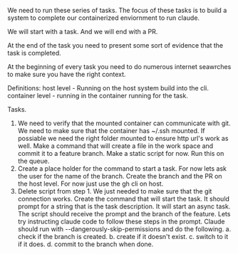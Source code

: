 We need to run these series of tasks. The focus of these tasks is to build a system to complete our containerized enviornment to run claude. 

We will start with a task. And we will end with a PR. 

At the end of the task you need to present some sort of evidence that the task is completed. 

At the beginning of every task you need to do numerous internet seawrches to make sure you have the right context.  

Definitions: 
host level - Running on the host system build into the cli. 
container level - running in the container running for the task. 


Tasks. 

1. We need to verify that the mounted container can communicate with git. We need to make sure that the container has ~/.ssh mounted. If possiable 
we need the right folder mounted to ensure http url's work as well.  Make a command that will create a file in the work space and commit it to a feature branch. 
Make a static script for now.  Run this on the queue. 
2. Create a place holder for the command to start a task. For now lets ask the user for the name of the branch.  Create the branch and the PR on the host level. For now just use the gh cli on host.
3. Delete script from step 1. We just needed to make sure that the git connection works. Create the command that will start the task. It should prompt for a string that is the task description.
It will start an async task.  The script should receive the prompt and the branch of the feature. Lets try instructing claude code to follow these steps in the prompt. Claude should run with  --dangerously-skip-permissions and do the following. 
    a. check if the branch is created. 
    b. create if it doesn't exist. 
    c. switch to it if it does. 
    d. commit to the branch when done. 